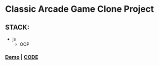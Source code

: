 # Classic Arcade Game Clone Project


## STACK:
- js
  - OOP

### [Demo](https://tonyg89.github.io/JS-OOP-frogger/) | [CODE](https://github.com/TonyG89/JS-OOP-frogger/blob/master/js/app.js)
